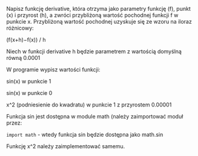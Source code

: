  Napisz funkcję derivative, która otrzyma jako parametry funkcję (f), punkt (x) i przyrost (h), a zwróci przybliżoną wartość pochodnej funkcji f w punkcie x. Przybliżoną wartość pochodnej uzyskuje się ze wzoru na iloraz różnicowy:


(f(x+h)−f(x)) / h


Niech w funkcji derivative h będzie parametrem z wartością domyślną równą 0.0001

W programie wypisz wartości funkcji:

sin(x) w punkcie 1

sin(x) w punkcie 0

x^2 (podniesienie do kwadratu) w punkcie 1 z przyrostem 0.00001

Funkcja sin jest dostępna w module math (należy zaimportować moduł przez:

```import math``` - wtedy funkcja sin będzie dostępna jako math.sin

Funkcję x^2 należy zaimplementować samemu.